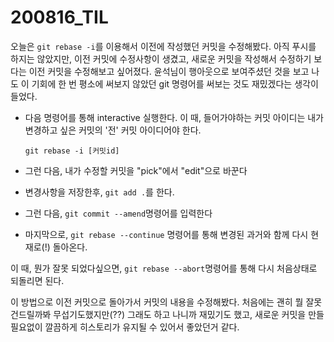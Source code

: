 200816_TIL
===

오늘은 `git rebase -i`를 이용해서 이전에 작성했던 커밋을 수정해봤다. 아직 푸시를 하지는 않았지만, 이전 커밋에 수정사항이 생겼고, 새로운 커밋을 작성해서 수정하기 보다는 이전 커밋을 수정해보고 싶어졌다. 윤석님이 행아웃으로 보여주셨던 것을 보고 나도 이 기회에 한 번 평소에 써보지 않았던 git 명령어를 써보는 것도 재밌겠다는 생각이 들었다.

* 다음 명령어를 통해 interactive 실행한다. 이 때, 들어가야하는 커밋 아이디는 내가 변경하고 싶은 커밋의 '전' 커밋 아이디어야 한다.
    ```
    git rebase -i [커밋id]
    ```

* 그런 다음, 내가 수정할 커밋을 "pick"에서 "edit"으로 바꾼다

* 변경사항을 저장한후, `git add .`를 한다.

* 그런 다음, `git commit --amend`명령어를 입력한다

* 마지막으로, `git rebase --continue` 명령어를 통해 변경된 과거와 함께 다시 현재로(!) 돌아온다. 

이 때, 뭔가 잘못 되었다싶으면, `git rebase --abort`명령어를 통해 다시 처음상태로 되돌리면 된다.

이 방법으로 이전 커밋으로 돌아가서 커밋의 내용을 수정해봤다. 처음에는 괜히 뭘 잘못건드릴까봐 무섭기도했지만(??) 그래도 하고 나니까 재밌기도 했고, 새로운 커밋을 만들필요없이 깔끔하게 히스토리가 유지될 수 있어서 좋았던거 같다.